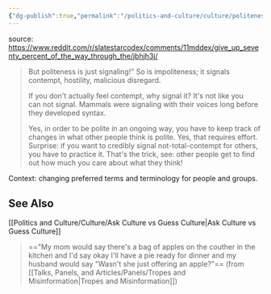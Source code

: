 ```yaml
---
{"dg-publish":true,"permalink":"/politics-and-culture/culture/politeness/","tags":["politics","social","tone-policing","culture","signaling"],"noteIcon":1}
---
```


source: https://www.reddit.com/r/slatestarcodex/comments/11mddex/give_up_seventy_percent_of_the_way_through_the/jbhjh3j/

> But politeness is just signaling!" So is impoliteness; it signals contempt, hostility, malicious disregard. 
> 
> If you don't actually feel contempt, why signal it? It's not like you can not signal. Mammals were signaling with their voices long before they developed syntax. 
> 
> Yes, in order to be polite in an ongoing way, you have to keep track of changes in what other people think is polite. Yes, that requires effort. Surprise: if you want to credibly signal not-total-contempt for others, you have to practice it. That's the trick, see: other people get to find out how much you care about what they think!

Context: changing preferred terms and terminology for people and groups.

## See Also
[[Politics and Culture/Culture/Ask Culture vs Guess Culture\|Ask Culture vs Guess Culture]]

> =="My mom would say there's a bag of apples on the couther in the kitchen and I'd say okay I'll have a pie ready for dinner and my husband would say "Wasn't she just offering an apple?"==
>(from [[Talks, Panels, and Articles/Panels/Tropes and Misinformation\|Tropes and Misinformation]])